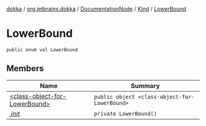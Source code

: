 [dokka](../../../../index.md) / [org.jetbrains.dokka](../../../index.md) / [DocumentationNode](../../index.md) / [Kind](../index.md) / [LowerBound](index.md)

# LowerBound

```
public enum val LowerBound
```
## Members
| Name | Summary |
|------|---------|
|[&lt;class-object-for-LowerBound&gt;](_class-object-for-LowerBound_/index.md)|`public object <class-object-for-LowerBound>`<br>|
|[*.init*](_init_.md)|`private LowerBound()`<br>|
